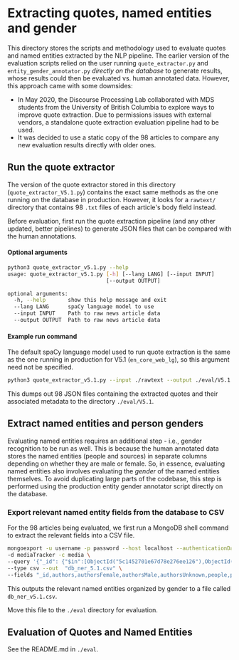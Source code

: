 # Extracting quotes, named entities and gender

This directory stores the scripts and methodology used to evaluate quotes and named entities extracted by the NLP pipeline. The earlier version of the evaluation scripts relied on the user running `quote_extractor.py` and `entity_gender_annotator.py` *directly on the database* to generate results, whose results could then be evaluated vs. human annotated data. However, this approach came with some downsides:

* In May 2020, the Discourse Processing Lab collaborated with MDS students from the University of British Columbia to explore ways to improve quote extraction. Due to permissions issues with external vendors, a standalone quote extraction evaluation pipeline had to be used.
* It was decided to use a static copy of the 98 articles to compare any new evaluation results directly with older ones.

## Run the quote extractor
The version of the quote extractor stored in this directory (`quote_extractor_V5.1.py`) contains the exact same methods as the one running on the database in production. However, it looks for a `rawtext/` directory that contains 98 `.txt` files of each article's body field instead. 

Before evaluation, first run the quote extraction pipeline (and any other updated, better pipelines) to generate JSON files that can be compared with the human annotations. 

#### Optional arguments
```sh
python3 quote_extractor_v5.1.py --help
usage: quote_extractor_v5.1.py [-h] [--lang LANG] [--input INPUT]
                               [--output OUTPUT]

optional arguments:
  -h, --help       show this help message and exit
  --lang LANG      spaCy language model to use
  --input INPUT    Path to raw news article data
  --output OUTPUT  Path to raw news article data
```

#### Example run command
The default spaCy language model used to run quote extraction is the same as the one running in production for V5.1 (`en_core_web_lg`), so this argument need not be specified.
```sh
python3 quote_extractor_v5.1.py --input ./rawtext --output ./eval/V5.1
```
This dumps out 98 JSON files containing the extracted quotes and their associated metadata to the directory `./eval/V5.1`.

## Extract named entities and person genders
Evaluating named entities requires an additional step - i.e., gender recognition to be run as well. This is because the human annotated data stores the named entities (people and sources) in separate columns depending on whether they are male or female. So, in essence, evaluating named entities also involves evaluating the *gender* of the named entities themselves. To avoid duplicating large parts of the codebase, this step is performed using the production entity gender annotator script directly on the database.

### Export relevant named entity fields from the database to CSV
For the 98 articles being evaluated, we first run a MongoDB shell command to extract the relevant fields into a CSV file.

```sh
mongoexport -u username -p password --host localhost --authenticationDatabase admin \
-d mediaTracker -c media \
--query '{"_id": {"$in":[ObjectId("5c1452701e67d78e276ee126"),ObjectId("5c146e42795bd2fcce2ea8e5"),ObjectId("5c149ffc1e67d78e276fbd44"),ObjectId("5c1548a31e67d78e2771624f"),ObjectId("5c158f201e67d78e27721ffd"),ObjectId("5c159cb81e67d78e277241fd"),ObjectId("5c182ac21e67d78e277944ad"),ObjectId("5c1dbe1d1e67d78e2797d611"),ObjectId("5c1dccbf1e67d78e279807d8"),ObjectId("5c1de1661e67d78e27984d34"),ObjectId("5c1df61f1e67d78e2798f3fe"),ObjectId("5c1e0b68795bd2a5d03a49a9"),ObjectId("5c1efb3d1e67d78e279bd39a"),ObjectId("5c1f08711e67d78e279bf66d"),ObjectId("5c1f1d831e67d78e279c35b4"),ObjectId("5c1f328f1e67d78e279c7d31"),ObjectId("5c201b371e67d78e279e248a"),ObjectId("5c2059ec1e67d78e279ea86c"),ObjectId("5c2060d31e67d78e279eb852"),ObjectId("5c20ae45795bd2d89328853e"),ObjectId("5c25054e1e67d78e27aac4ef"),ObjectId("5c2858471e67d78e27b3b633"),ObjectId("5c286d031e67d78e27b3f17b"),ObjectId("5c287b841e67d78e27b4163e"),ObjectId("5c2849d21e67d78e27b38ce9"),ObjectId("5c28eba91e67d78e27b54bca"),ObjectId("5c2955161e67d78e27b64992"),ObjectId("5c29947f1e67d78e27b6d330"),ObjectId("5c29beda1e67d78e27b74939"),ObjectId("5c29ccfc1e67d78e27b76bfb"),ObjectId("5c29e8a8795bd2ac48ec6e58"),ObjectId("5c2a3d191e67d78e27b8ac72"),ObjectId("5c2a60611e67d78e27b8feef"),ObjectId("5c2aa6971e67d78e27b9ab24"),ObjectId("5c2ae5f11e67d78e27ba36d7"),ObjectId("5c32f9841e67d78e27cfa4eb"),ObjectId("5c35c63f795bd2d9a887febb"),ObjectId("5c3370aa1e67d78e27d0f869"),ObjectId("5c3377b81e67d78e27d10a65"),ObjectId("5c33859e1e67d78e27d12893"),ObjectId("5c339b091e67d78e27d16414"),ObjectId("5c33e1a71e67d78e27d2193c"),ObjectId("5c3436991e67d78e27d30c2c"),ObjectId("5c344a9f1e67d78e27d34d0a"),ObjectId("5c3474c2795bd22cf5864830"),ObjectId("5c34c2311e67d78e27d50d44"),ObjectId("5c34c92a1e67d78e27d52117"),ObjectId("5c34d7211e67d78e27d54599"),ObjectId("5c3533311e67d78e27d653f4"),ObjectId("5c3d854a1e67d78e27f049d6"),ObjectId("5c3daf32795bd2eb3f0108d8"),ObjectId("5c3e038e1e67d78e27f2105a"),ObjectId("5c3e11b11e67d78e27f2357a"),ObjectId("5c3e27a31e67d78e27f27b38"),ObjectId("5c3eac6f1e67d78e27f3dc55"),ObjectId("5c3ed6b11e67d78e27f46477"),ObjectId("5c3eec791e67d78e27f51065"),ObjectId("5c3f00a6795bd298e67a078f"),ObjectId("5c3f4e281e67d78e27f62b50"),ObjectId("5c3f55241e67d78e27f63e5a"),ObjectId("5c3f78b21e67d78e27f6a477"),ObjectId("5c3fbf491e67d78e27f767d8"),ObjectId("5c3fefc41e67d78e270257d3"),ObjectId("5c47fce51e67d78e271b1f7a"),ObjectId("5c48111c1e67d78e271b6146"),ObjectId("5c48278d1e67d78e271c1a28"),ObjectId("5c483b26795bd2b724e92a68"),ObjectId("5c4888ac1e67d78e271d2cdf"),ObjectId("5c488fac1e67d78e271d405b"),ObjectId("5c489df91e67d78e271d66c5"),ObjectId("5c494e541e67d78e271f514e"),ObjectId("5c4962f31e67d78e271f9498"),ObjectId("5c4977bc1e67d78e27204091"),ObjectId("5c498cc6795bd264151080e0"),ObjectId("5c49e1261e67d78e2721712b"),ObjectId("5c49ef691e67d78e272197a5"),ObjectId("5c4a89f31e67d78e27233c5d"),ObjectId("5c529d681e67d78e273c4cb9"),ObjectId("5c52b36a1e67d78e273d029c"),ObjectId("5c52c73b795bd245ab059d61"),ObjectId("5c5314a91e67d78e273e13be"),ObjectId("5c531ba91e67d78e273e272a"),ObjectId("5c533fe21e67d78e273e92d1"),ObjectId("5c53eea41e67d78e27407cc3"),ObjectId("5c53fcb21e67d78e2740a299"),ObjectId("5c5418cc795bd22bf37ca606"),ObjectId("5c54662d1e67d78e27425afa"),ObjectId("5c546d281e67d78e27426e82"),ObjectId("5c547bf71e67d78e2742971d"),ObjectId("5c5490681e67d78e2742d421"),ObjectId("5c5555d11e67d78e27457a93"),ObjectId("5c5d15151e67d78e275d5d0f"),ObjectId("5c5d292b1e67d78e275d9e9f"),ObjectId("5c5d37341e67d78e275dc30f"),ObjectId("5c5d3e251e67d78e275e54b5"),ObjectId("5c5d532a795bd2d5c282a094"),ObjectId("5c5e50711e67d78e27616b23"),ObjectId("5c5da7aa1e67d78e275f8a3c")]}}' \
--type csv --out  "db_ner_5.1.csv" \
--fields "_id,authors,authorsFemale,authorsMale,authorsUnknown,people,peopleFemale,peopleMale,peopleUnknown,sourcesFemale,sourcesMale,sourcesUnknown"
```
This outputs the relevant named entities organized by gender to a file called `db_ner_v5.1.csv`.

Move this file to the `./eval` directory for evaluation.

## Evaluation of Quotes and Named Entities
See the README.md in `./eval`.
